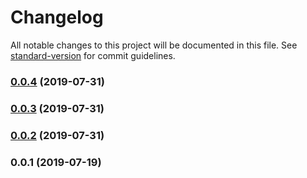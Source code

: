 # Changelog

All notable changes to this project will be documented in this file. See [standard-version](https://github.com/conventional-changelog/standard-version) for commit guidelines.

### [0.0.4](https://github.com/freedomsex/self-signed-token/compare/v0.0.3...v0.0.4) (2019-07-31)



### [0.0.3](https://github.com/freedomsex/self-signed-token/compare/v0.0.1...v0.0.3) (2019-07-31)



### [0.0.2](https://github.com/freedomsex/self-signed-token/compare/v0.0.1...v0.0.2) (2019-07-31)



### 0.0.1 (2019-07-19)
